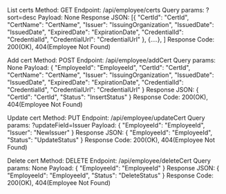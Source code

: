 List certs
    Method: GET
    Endpoint: /api/employee/certs
    Query params: ?sort=desc
    Payload: None
    Response JSON:
        [{
            "CertId": "CertId",
            "CertName": "CertName",
            "Issuer": "IssuingOrganization",
            "IssuedDate": "IssuedDate",
            "ExpiredDate": "ExpirationDate",
            "CredentialId": "CredentialId",
            "CredentialUrl": "CredentialUrl"
        }, {....}, ]
    Response Code: 200(OK), 404(Employee Not Found)

Add cert
    Method: POST
    Endpoint: /api/employee/addCert
    Query params: None
    Payload:
        {
            "EmployeeId": "EmployeeId",
            "CertId": "CertId",
            "CertName": "CertName",
            "Issuer": "IssuingOrganization",
            "IssuedDate": "IssuedDate",
            "ExpiredDate": "ExpirationDate",
            "CredentialId": "CredentialId",
            "CredentialUrl": "CredentialUrl"
        }
    Response JSON:
        {
            "CertId": "CertId",
            "Status": "InsertStatus"
        }
    Response Code: 200(OK), 404(Employee Not Found)

Update cert
    Method: PUT
    Endpoint: /api/employee/updateCert
    Query params: ?updateField=Issuer
    Payload:
        {
            "EmployeeId": "EmployeeId",
            "Issuer": "NewIssuer"
        }
    Response JSON:
        {
            "EmployeeId": "EmployeeId",
            "Status": "UpdateStatus"
        }
    Response Code: 200(OK), 404(Employee Not Found)

Delete cert
    Method: DELETE
    Endpoint: /api/employee/deleteCert
    Query params: None
    Payload:
        {
            "EmployeeId": "EmployeeId"
        }
    Response JSON:
        {
            "EmployeeId": "EmployeeId",
            "Status": "DeleteStatus"
        }
    Response Code: 200(OK), 404(Employee Not Found)